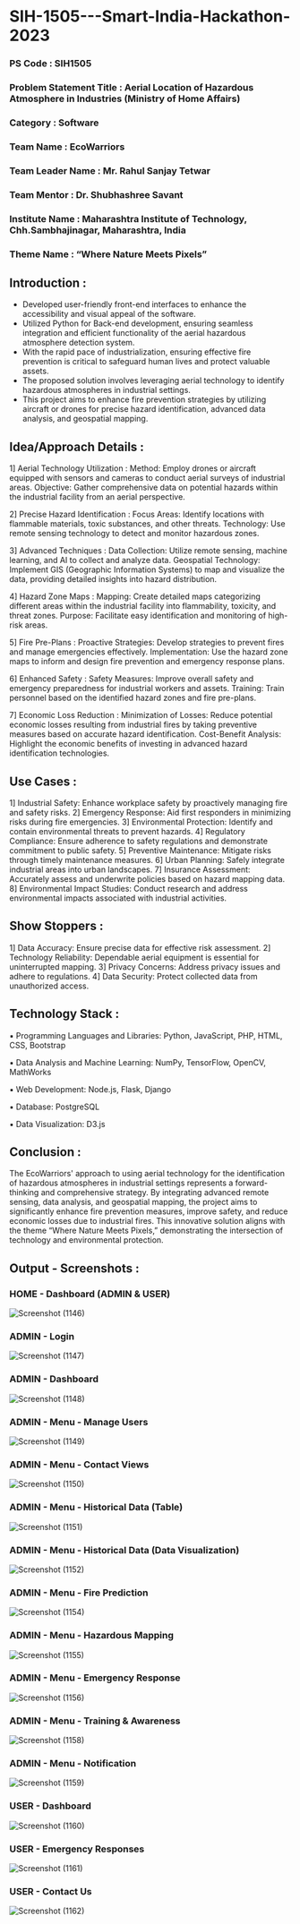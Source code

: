 # SIH-1505---Smart-India-Hackathon-2023

### PS Code : SIH1505
### Problem Statement Title : Aerial Location of Hazardous Atmosphere in Industries (Ministry of Home Affairs)
### Category : Software
### Team Name : EcoWarriors
### Team Leader Name : Mr. Rahul Sanjay Tetwar
### Team Mentor : Dr. Shubhashree Savant
### Institute Name : Maharashtra Institute of Technology, Chh.Sambhajinagar, Maharashtra, India 
### Theme Name : “Where Nature Meets Pixels”

## Introduction : 
- Developed user-friendly front-end interfaces to enhance the accessibility and visual appeal of the software.
- Utilized Python for Back-end development, ensuring seamless integration and efficient functionality of the aerial hazardous atmosphere detection system.
- With the rapid pace of industrialization, ensuring effective fire prevention is critical to safeguard human lives and protect valuable assets.
- The proposed solution involves leveraging aerial technology to identify hazardous atmospheres in industrial settings.
- This project aims to enhance fire prevention strategies by utilizing aircraft or drones for precise hazard identification, advanced data analysis, and geospatial mapping.

## Idea/Approach Details : 

1] Aerial Technology Utilization :
  Method: Employ drones or aircraft equipped with sensors and cameras to conduct aerial surveys of industrial areas.
  Objective: Gather comprehensive data on potential hazards within the industrial facility from an aerial perspective.

2] Precise Hazard Identification :
  Focus Areas: Identify locations with flammable materials, toxic substances, and other threats.
  Technology: Use remote sensing technology to detect and monitor hazardous zones.
  
3] Advanced Techniques :
  Data Collection: Utilize remote sensing, machine learning, and AI to collect and analyze data.
  Geospatial Technology: Implement GIS (Geographic Information Systems) to map and visualize the data, providing detailed insights into hazard distribution.
  
4] Hazard Zone Maps :
  Mapping: Create detailed maps categorizing different areas within the industrial facility into flammability, toxicity, and threat zones.
  Purpose: Facilitate easy identification and monitoring of high-risk areas.

5] Fire Pre-Plans :
  Proactive Strategies: Develop strategies to prevent fires and manage emergencies effectively.
  Implementation: Use the hazard zone maps to inform and design fire prevention and emergency response plans.

6] Enhanced Safety :
  Safety Measures: Improve overall safety and emergency preparedness for industrial workers and assets.
  Training: Train personnel based on the identified hazard zones and fire pre-plans.
  
7] Economic Loss Reduction :
  Minimization of Losses: Reduce potential economic losses resulting from industrial fires by taking preventive measures based on accurate hazard identification.
  Cost-Benefit Analysis: Highlight the economic benefits of investing in advanced hazard identification technologies.

## Use Cases : 
1] Industrial Safety: Enhance workplace safety by proactively managing fire and safety risks.
2] Emergency Response: Aid first responders in minimizing risks during fire emergencies.
3] Environmental Protection: Identify and contain environmental threats to prevent hazards.
4] Regulatory Compliance: Ensure adherence to safety regulations and demonstrate commitment to public safety.
5] Preventive Maintenance: Mitigate risks through timely maintenance measures.
6] Urban Planning: Safely integrate industrial areas into urban landscapes.
7] Insurance Assessment: Accurately assess and underwrite policies based on hazard mapping data.
8] Environmental Impact Studies: Conduct research and address environmental impacts associated with industrial activities.

## Show Stoppers : 
1] Data Accuracy: Ensure precise data for effective risk assessment.
2] Technology Reliability: Dependable aerial equipment is essential for uninterrupted mapping.
3] Privacy Concerns: Address privacy issues and adhere to regulations.
4] Data Security: Protect collected data from unauthorized access.

## Technology Stack : 

▪️ Programming Languages and Libraries: Python, JavaScript, PHP, HTML, CSS, Bootstrap 

▪️ Data Analysis and Machine Learning: NumPy, TensorFlow, OpenCV, MathWorks

▪️ Web Development: Node.js, Flask, Django

▪️ Database: PostgreSQL

▪️ Data Visualization: D3.js

## Conclusion : 
The EcoWarriors' approach to using aerial technology for the identification of hazardous atmospheres in industrial settings represents a forward-thinking and comprehensive strategy. By integrating advanced remote sensing, data analysis, and geospatial mapping, the project aims to significantly enhance fire prevention measures, improve safety, and reduce economic losses due to industrial fires. This innovative solution aligns with the theme “Where Nature Meets Pixels,” demonstrating the intersection of technology and environmental protection.


## Output - Screenshots : 

### HOME - Dashboard (ADMIN & USER)
![Screenshot (1146)](https://github.com/prajwalchapke055/SIH-1505---Smart-India-Hackathon-2023/assets/122814333/13176361-5b1e-40b1-bee7-12f6f31d0f7d)

### ADMIN - Login 
![Screenshot (1147)](https://github.com/prajwalchapke055/SIH-1505---Smart-India-Hackathon-2023/assets/122814333/30400138-7672-4ded-bd80-d7e9405f0adf)

### ADMIN - Dashboard
![Screenshot (1148)](https://github.com/prajwalchapke055/SIH-1505---Smart-India-Hackathon-2023/assets/122814333/33827ba6-1aa5-467d-96de-19d8c50f2202)

### ADMIN - Menu - Manage Users
![Screenshot (1149)](https://github.com/prajwalchapke055/SIH-1505---Smart-India-Hackathon-2023/assets/122814333/95b11238-9227-46e2-941a-480f5377b45c)

### ADMIN - Menu - Contact Views
![Screenshot (1150)](https://github.com/prajwalchapke055/SIH-1505---Smart-India-Hackathon-2023/assets/122814333/9014e0b6-f3e4-4cb5-be37-0b92c3a2628c)

### ADMIN - Menu - Historical Data (Table) 
![Screenshot (1151)](https://github.com/prajwalchapke055/SIH-1505---Smart-India-Hackathon-2023/assets/122814333/dc5949c2-d2a9-4949-90bf-3cf21d08b634)

### ADMIN - Menu - Historical Data (Data Visualization)
![Screenshot (1152)](https://github.com/prajwalchapke055/SIH-1505---Smart-India-Hackathon-2023/assets/122814333/645ca7f1-2995-4618-8807-7e6944f0ef77)

### ADMIN - Menu - Fire Prediction
![Screenshot (1154)](https://github.com/prajwalchapke055/SIH-1505---Smart-India-Hackathon-2023/assets/122814333/04ed9dad-033c-4472-8803-ad5662678093)

### ADMIN - Menu - Hazardous Mapping 
![Screenshot (1155)](https://github.com/prajwalchapke055/SIH-1505---Smart-India-Hackathon-2023/assets/122814333/0df878d2-e8c1-4838-957e-4e7ad1868499)

### ADMIN - Menu - Emergency Response
![Screenshot (1156)](https://github.com/prajwalchapke055/SIH-1505---Smart-India-Hackathon-2023/assets/122814333/7c34beac-03fc-4d5f-ae72-88d1a8e6d3cb)

### ADMIN - Menu - Training & Awareness
![Screenshot (1158)](https://github.com/prajwalchapke055/SIH-1505---Smart-India-Hackathon-2023/assets/122814333/a631d799-ec41-431b-88aa-538b204fea7a)

### ADMIN - Menu - Notification 
![Screenshot (1159)](https://github.com/prajwalchapke055/SIH-1505---Smart-India-Hackathon-2023/assets/122814333/ec9dd9dd-738f-426d-b0ed-b516cfcb7a47)

### USER - Dashboard 
![Screenshot (1160)](https://github.com/prajwalchapke055/SIH-1505---Smart-India-Hackathon-2023/assets/122814333/dcf6aa91-8c6c-4b73-b5d8-d0a168853ec4)

### USER - Emergency Responses 
![Screenshot (1161)](https://github.com/prajwalchapke055/SIH-1505---Smart-India-Hackathon-2023/assets/122814333/43e328f2-9332-43a1-bd3e-27a2c32ba3bc)

### USER - Contact Us
![Screenshot (1162)](https://github.com/prajwalchapke055/SIH-1505---Smart-India-Hackathon-2023/assets/122814333/e077aa2d-89bd-447f-9cbf-1e3473d46ad8)
